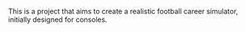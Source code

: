 This is a project that aims to create a realistic football career simulator, initially designed for consoles.
